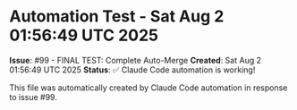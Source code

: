 # Automation Test - Sat Aug  2 01:56:49 UTC 2025

**Issue**: #99 - FINAL TEST: Complete Auto-Merge
**Created**: Sat Aug  2 01:56:49 UTC 2025
**Status**: ✅ Claude Code automation is working!

This file was automatically created by Claude Code automation in response to issue #99.
